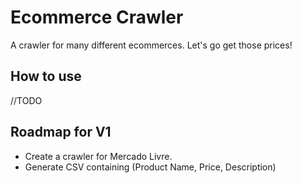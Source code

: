 # Ecommerce Crawler

A crawler for many different ecommerces. Let's go get those prices!

## How to use

//TODO

## Roadmap for V1

* Create a crawler for Mercado Livre.
* Generate CSV containing (Product Name, Price, Description)


